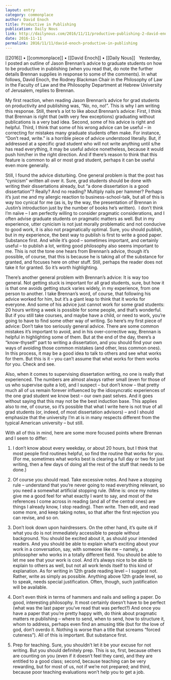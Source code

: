 ```yaml
---
layout: entry
category: commonplace
author: David Enoch
title: Productive in Publishing
publication: Daily Nous
link: http://dailynous.com/2016/11/11/productive-publishing-2-david-enoch/
date: 2016-11-11
permalink: 2016/11/11/david-enoch-productive-in-publishing
---
```


[[2016]] • [[commonplace]] • [[David Enoch]] • [[Daily Nous]]
 
Yesterday, I posted an outline of Jason Brennan’s advice to graduate students on how to be productive in publishing (when you read that, do note the further details Brennan supplies in response to some of the comments). In what follows, David Enoch, the Rodney Blackman Chair in the Philosophy of Law in the Faculty of Law and the Philosophy Department at Hebrew University of Jerusalem, replies to Brennan.

My first reaction, when reading Jason Brennan’s advice for grad students on productivity and publishing was, “No, no, no!”. This is why I am writing this response. Still, there’s a lot to like about Brennan’s advice: First, I think that Brennan is right that (with very few exceptions) graduating without publications is a very bad idea. Second, some of his advice is right and helpful. Third, I think that some of his wrong advice can be useful – in correcting for mistakes many graduate students often make. For instance, “Don’t read, write.” is a horrible piece of advice understood literally. But, if addressed at a specific grad student who will not write anything until s/he has read everything, it may be useful advice nonetheless, because it would push him/her in the right direction. And if there’s reason to think that this feature is common to all or most grad student, perhaps it can be useful even more generally.

Still, I found the advice disturbing. One general problem is that the post has “cynicism” written all over it. Sure, grad students should be done with writing their dissertations already, but “a done dissertation is a good dissertation”? Really? And no reading? Multiply nails per hammer? Perhaps it’s just me and my allergic reaction to business-school-talk, but all of this is way too cynical for me (as is, by the way, the presentation of Brennan in Justin’s introduction just by the number of books he’s written).  I don’t think I’m naïve – I am perfectly willing to consider pragmatic considerations, and I often advise graduate students on pragmatic matters as well. But in my experience, utter cynicism is not just morally problematic and not conducive to good work, it is also not pragmatically optimal. Sure, you should publish, but in my experience, the best way to publish is first to write a good paper. Substance first. And while it’s good – sometimes important, and certainly useful – to publish a lot, writing good philosophy also seems important to me. This is not the tone one hears from Brennan’s advice, though it’s possible, of course, that this is because he is taking all of the substance for granted, and focuses here on other stuff. Still, perhaps the reader does not take it for granted. So it’s worth highlighting.

There’s another general problem with Brennan’s advice: It is way too general. Not getting stuck is important for all grad students, sure, but how it is that one avoids getting stuck varies widely, in my experience, from one person to another. I take Brennan’s word, of course, that following his advice worked for him, but it’s a giant leap to think that it works for everyone. And some of his advice just cannot work for some grad students: 20 hours writing a week is possible for some people, and that’s wonderful. But if you still take courses, and maybe have a child, or need to work, you’re going to have to find some other way of writing. So here’s my first piece of advice: Don’t take too seriously general advice. There are some common mistakes it’s important to avoid, and in his over-corrective way, Brennan is helpful in highlighting some of them. But at the end of the day, there’s a “know-thyself” part to writing a dissertation, and you should find your own ways of avoiding those common mistakes (and other, less common ones). In this process, it may be a good idea to talk to others and see what works for them. But this is it – you can’t assume that what works for them works for you. Check and see.

Also, when it comes to supervising dissertation writing, no one is really that experienced. The numbers are almost always rather small (even for those of us who supervise quite a lot), and I suspect – but don’t know – that pretty much all of us remain forever influenced by the idiosyncratic experiences of the one grad student we know best – our own past selves. And it goes without saying that this may not be the best induction base. This applies also to me, of course, so it’s possible that what I write here is not true of all grad students (or, indeed, of most dissertation advisors) – and I should emphasize that the university I’m at is in many respects different from the typical American university – but still.

With all of this in mind, here are some more focused points where Brennan and I seem to differ:

1. I don’t know about every weekday, or about 20 hours, but I think that most people find routines helpful, so find the routine that works for you. (For me, sometimes what works best is clearing a full day or two for just writing, then a few days of doing all the rest of the stuff that needs to be done.)

2. Of course you should read. Take excessive notes. And have a stopping rule – understand that you’re never going to read everything relevant, so you need a somewhat artificial stopping rule. (Mine is: once my notes give me a good feel for what exactly I want to say, and most of the references I come across in reading (and all of the central ones) are things I already know, I stop reading). Then write. Then edit, and read some more, and keep taking notes, so that after the first rejection you can revise, and so on.

3. Don’t look down upon hairdressers. On the other hand, it’s quite ok if what you do is not immediately accessible to people without background. You should be excited about it, as should your intended readers. And you should be able to explain what’s exciting about your work in a conversation, say, with someone like me – namely, a philosopher who works in a totally different field. You should be able to let me see that your work is cool. And it’s always nice to be able to explain to others as well, but not all work lends itself to this kind of explanation. As for writing in 12th grade reading level – I suggest not. Rather, write as simply as possible. Anything above 12th grade level, so to speak, needs special justification. Often, though, such justification will be available.

4. Don’t even think in terms of hammers and nails and selling a paper. Do good, interesting philosophy. It most certainly doesn’t have to be perfect (what was the last paper you’ve read that was perfect?) And once you have a paper that you’re pretty happy with, do think about pragmatic matters re publishing – where to send, when to send, how to structure it, whom to address, perhaps even find an amusing title (but for the love of god, don’t overdo it. Nothing is worse than a title that screams “forced cuteness”). All of this is important. But substance first.

5. Prep for teaching. Sure, you shouldn’t let it be your excuse for not writing. But you should definitely prep. This is so, first, because others are counting on you (even if it doesn’t feel they care), and they are entitled to a good class; second, because teaching can be very rewarding, but for most of us, not if we’re not prepared; and third, because poor teaching evaluations won’t help you to get a job.
